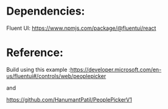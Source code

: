 # Dependencies:
Fluent UI: https://www.npmjs.com/package/@fluentui/react


# Reference:

Build using this example :https://developer.microsoft.com/en-us/fluentui#/controls/web/peoplepicker 

and 

https://github.com/HanumantPatil/PeoplePickerV1


